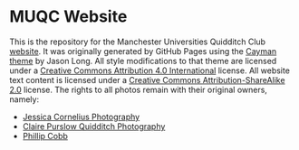 # MUQC Website
This is the repository for the Manchester Universities Quidditch Club [website](https://muqc.github.io/). It was originally generated by GitHub Pages using the [Cayman theme](https://github.com/jasonlong/cayman-theme) by Jason Long. All style modifications to that theme are licensed under a [Creative Commons Attribution 4.0 International](http://creativecommons.org/licenses/by/4.0/) license. All website text content is licensed under a [Creative Commons Attribution-ShareAlike 2.0](https://creativecommons.org/licenses/by-sa/2.0/) license. The rights to all photos remain with their original owners, namely:
* [Jessica Cornelius Photography](https://www.facebook.com/JMCphoto)
* [Claire Purslow Quidditch Photography](https://www.facebook.com/cpquidditchphotography)
* [Phillip Cobb](https://www.facebook.com/philip.cobb.94)
